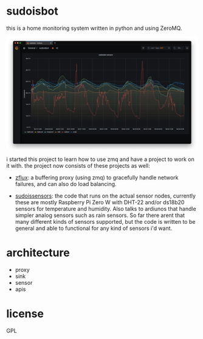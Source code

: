 # sudoisbot

this is a home monitoring system written in python and using ZeroMQ.

![sudoisbot in grafna](sudoisbot-grafana.png)

i started this project to learn how to use zmq and have a project to
work on it with. the project now consists of these projects as well:

 * [zflux](https://git.sudo.is/ben/zflux): a buffering proxy (using
 zmq) to gracefully handle network failures, and can also do load
 balancing.

 * [sudoissensors](http://git.sudo.is): the code that runs on the
   actual sensor nodes, currently these are mostly Raspberry Pi Zero W
   with DHT-22 and/or ds18b20 sensors for temperature and
   humidity. Also talks to ardiunos that handle simpler analog sensors
   such as rain sensors. So far there arent that many different kinds
   of sensors supported, but the code is written to be general and
   able to functional for any kind of sensors i'd want.

# architecture

  * proxy
  * sink
  * sensor
  * apis


# license

GPL
